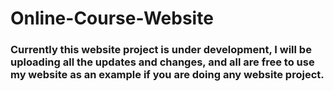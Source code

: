 # Online-Course-Website

### Currently this website project is under development, I will be uploading all the updates and changes, and all are free to use my website as an example if you are doing any website project.
